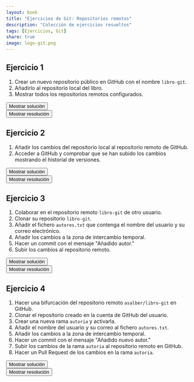 ```yaml
---
layout: book
title: "Ejercicios de Git: Repositorios remotos"
description: "Colección de ejercicios resueltos"
tags: [Ejercicios, Git]
share: true
image: logo-git.png
---
```


## Ejercicio 1
1. Crear un nuevo repositorio público en GitHub con el nombre `libro-git`.
2. Añadirlo al repositorio local del libro.
3. Mostrar todos los repositorios remotos configurados.

<div><button class="solution">Mostrar solución</button></div>
<div id="solution" style="display: none">
<pre class="highlight"><code># Crear el repositorio en GitHub y copiar su url con protocolo https.
&gt; git remote add github <url>
&gt; git remote -v
</code></pre>
</div>

<div><button class="resolution">Mostrar resolución</button></div>
<div id="resolution" style="display: none">
<img src="soluciones/repositorios-remotos/ejercicio1.gif" />
</div>

## Ejercicio 2

1. Añadir los cambios del repositorio local al repositorio remoto de GitHub.
2. Acceder a GitHub y comprobar que se han subido los cambios mostrando el historial de versiones.

<div><button class="solution">Mostrar solución</button></div>
<div id="solution" style="display: none">
<pre class="highlight"><code>&gt;git push github master
</code></pre>
</div>

<div><button class="resolution">Mostrar resolución</button></div>
<div id="resolution" style="display: none">
<img src="soluciones/repositorios-remotos/ejercicio2.gif" />
</div>

## Ejercicio 3

1. Colaborar en el repositorio remoto `libro-git` de otro usuario.
2. Clonar su repositorio `libro-git`.
3. Añadir el fichero `autores.txt` que contenga el nombre del usuario y su correo electrónico.
4. Añadir los cambios a la zona de intercambio temporal.
5. Hacer un commit con el mensaje "Añadido autor."
6. Subir los cambios al repositorio remoto.

<div><button class="solution">Mostrar solución</button></div>
<div id="solution" style="display: none">
<pre class="highlight"><code># Entrar en GigHub en el proyecto libro-git del que seamos colaboradores.
&gt; git clone <url>
&gt; cat > autores.txt
# Escribir el nombre del autor y su correo.
Ctrl+D
&gt; git add .
&gt; git commit -m "Añadido autor."
&gt; git push origin master.
</code></pre>
</div>

<div><button class="resolution">Mostrar resolución</button></div>
<div id="resolution" style="display: none">
<img src="soluciones/repositorios-remotos/ejercicio3.gif" />
</div>

## Ejercicio 4

1. Hacer una bifurcación del repositorio remoto `asalber/libro-git` en GitHub.
2. Clonar el repositorio creado en la cuenta de GitHub del usuario.
3. Crear una nueva rama `autoria` y activarla.
4. Añadir el nombre del usuario y su correo al fichero `autores.txt`.
5. Añadir los cambios a la zona de intercambio temporal.
6. Hacer un commit con el mensaje "Añadido nuevo autor."
7. Subir los cambios de la rama `autoria` al repositorio remoto en GitHub.
8. Hacer un Pull Request de los cambios en la rama `autoria`.

<div><button class="solution">Mostrar solución</button></div>
<div id="solution" style="display: none">
<pre class="highlight"><code># Hacer el fork del repositorio asalber/libro-git en GitHub y copiar la <url> del repositorio creado en la cuenta de GitHub del usuario.
&gt; git clone <url>
&gt; git checkout -b autoria
# Editar con nano el fichero autores.txt y añadir el nombre y el correo electrónico del usuario en una nueva línea.
&gt; git commit -am "Añadido nuevo autor."
&gt; git push origin autoria
# Ir al repositorio remoto en GitHub y hacer clic en el botón Compare & Pull Request y después completar la solicitud haciendo clic en el botón Create Pull Request.
</code></pre>
</div>
<div><button class="resolution">Mostrar resolución</button></div>
<div id="resolution" style="display: none">
<img src="soluciones/repositorios-remotos/ejercicio4.gif" />
</div>
